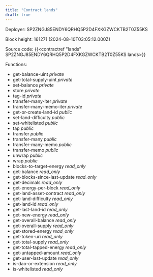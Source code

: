 ```yaml
---
title: "Contract lands"
draft: true
---
```

Deployer: SP2ZNGJ85ENDY6QRHQ5P2D4FXKGZWCKTB2T0Z55KS


 



Block height: 161271 (2024-08-10T03:05:12.000Z)

Source code: {{<contractref "lands" SP2ZNGJ85ENDY6QRHQ5P2D4FXKGZWCKTB2T0Z55KS lands>}}

Functions:

* get-balance-uint _private_
* get-total-supply-uint _private_
* set-balance _private_
* store _private_
* tag-id _private_
* transfer-many-iter _private_
* transfer-many-memo-iter _private_
* get-or-create-land-id _public_
* set-land-difficulty _public_
* set-whitelisted _public_
* tap _public_
* transfer _public_
* transfer-many _public_
* transfer-many-memo _public_
* transfer-memo _public_
* unwrap _public_
* wrap _public_
* blocks-to-target-energy _read_only_
* get-balance _read_only_
* get-blocks-since-last-update _read_only_
* get-decimals _read_only_
* get-energy-per-block _read_only_
* get-land-asset-contract _read_only_
* get-land-difficulty _read_only_
* get-land-id _read_only_
* get-last-land-id _read_only_
* get-new-energy _read_only_
* get-overall-balance _read_only_
* get-overall-supply _read_only_
* get-stored-energy _read_only_
* get-token-uri _read_only_
* get-total-supply _read_only_
* get-total-tapped-energy _read_only_
* get-untapped-amount _read_only_
* get-user-last-update _read_only_
* is-dao-or-extension _read_only_
* is-whitelisted _read_only_
